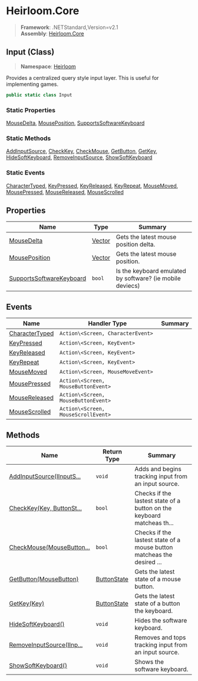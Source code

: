 # Heirloom.Core

> **Framework**: .NETStandard,Version=v2.1  
> **Assembly**: [Heirloom.Core][0]

## Input (Class)

> **Namespace**: [Heirloom][0]

Provides a centralized query style input layer. This is useful for implementing games.

```cs
public static class Input
```

### Static Properties

[MouseDelta][1], [MousePosition][2], [SupportsSoftwareKeyboard][3]

### Static Methods

[AddInputSource][4], [CheckKey][5], [CheckMouse][6], [GetButton][7], [GetKey][8], [HideSoftKeyboard][9], [RemoveInputSource][10], [ShowSoftKeyboard][11]

### Static Events

[CharacterTyped][12], [KeyPressed][13], [KeyReleased][14], [KeyRepeat][15], [MouseMoved][16], [MousePressed][17], [MouseReleased][18], [MouseScrolled][19]

## Properties

| Name                          | Type         | Summary                                                   |
|-------------------------------|--------------|-----------------------------------------------------------|
| [MouseDelta][1]               | [Vector][20] | Gets the latest mouse position delta.                     |
| [MousePosition][2]            | [Vector][20] | Gets the latest mouse position.                           |
| [SupportsSoftwareKeyboard][3] | `bool`       | Is the keyboard emulated by software? (ie mobile deviecs) |

## Events

| Name                 | Handler Type                        | Summary |
|----------------------|-------------------------------------|---------|
| [CharacterTyped][12] | `Action\<Screen, CharacterEvent>`   |         |
| [KeyPressed][13]     | `Action\<Screen, KeyEvent>`         |         |
| [KeyReleased][14]    | `Action\<Screen, KeyEvent>`         |         |
| [KeyRepeat][15]      | `Action\<Screen, KeyEvent>`         |         |
| [MouseMoved][16]     | `Action\<Screen, MouseMoveEvent>`   |         |
| [MousePressed][17]   | `Action\<Screen, MouseButtonEvent>` |         |
| [MouseReleased][18]  | `Action\<Screen, MouseButtonEvent>` |         |
| [MouseScrolled][19]  | `Action\<Screen, MouseScrollEvent>` |         |

## Methods

| Name                            | Return Type       | Summary                                                                |
|---------------------------------|-------------------|------------------------------------------------------------------------|
| [AddInputSource(IInputS...][4]  | `void`            | Adds and begins tracking input from an input source.                   |
| [CheckKey(Key, ButtonSt...][5]  | `bool`            | Checks if the lastest state of a button on the keyboard matcheas th... |
| [CheckMouse(MouseButton...][6]  | `bool`            | Checks if the lastest state of a mouse button matcheas the desired ... |
| [GetButton(MouseButton)][7]     | [ButtonState][21] | Gets the latest state of a mouse button.                               |
| [GetKey(Key)][8]                | [ButtonState][21] | Gets the latest state of a button the keyboard.                        |
| [HideSoftKeyboard()][9]         | `void`            | Hides the software keyboard.                                           |
| [RemoveInputSource(IInp...][10] | `void`            | Removes and tops tracking input from an input source.                  |
| [ShowSoftKeyboard()][11]        | `void`            | Shows the software keyboard.                                           |

[0]: ../../Heirloom.Core.md
[1]: Input/MouseDelta.md
[2]: Input/MousePosition.md
[3]: Input/SupportsSoftwareKeyboard.md
[4]: Input/AddInputSource.md
[5]: Input/CheckKey.md
[6]: Input/CheckMouse.md
[7]: Input/GetButton.md
[8]: Input/GetKey.md
[9]: Input/HideSoftKeyboard.md
[10]: Input/RemoveInputSource.md
[11]: Input/ShowSoftKeyboard.md
[12]: Input/CharacterTyped.md
[13]: Input/KeyPressed.md
[14]: Input/KeyReleased.md
[15]: Input/KeyRepeat.md
[16]: Input/MouseMoved.md
[17]: Input/MousePressed.md
[18]: Input/MouseReleased.md
[19]: Input/MouseScrolled.md
[20]: Vector.md
[21]: ButtonState.md

